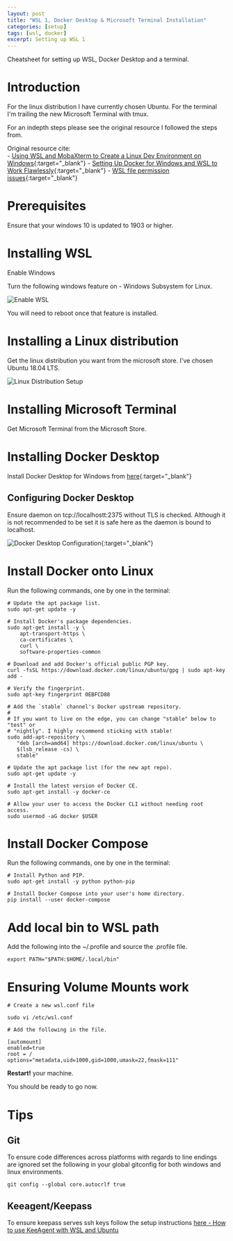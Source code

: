 ```yaml
---
layout: post
title: "WSL 1, Docker Desktop & Microsoft Terminal Installation"
categories: [setup]
tags: [wsl, docker]
excerpt: Setting up WSL 1
---
```


Cheatsheet for setting up WSL, Docker Desktop and a terminal.

# Introduction

For the linux distribution I have currently chosen Ubuntu.
For the terminal I'm trailing the new Microsoft Terminal with tmux.

For an indepth steps please see the original resource I followed the steps from.

Original resource cite:  
    - [Using WSL and MobaXterm to Create a Linux Dev Environment on Windows](https://nickjanetakis.com/blog/using-wsl-and-mobaxterm-to-create-a-linux-dev-environment-on-windows){:target="_blank"} 
    - [Setting Up Docker for Windows and WSL to Work Flawlessly](https://nickjanetakis.com/blog/setting-up-docker-for-windows-and-wsl-to-work-flawlessly){:target="_blank"}
    - [WSL file permission issues](https://github.com/microsoft/vscode/issues/85778){:target="_blank"}

# Prerequisites

Ensure that your windows 10 is updated to 1903 or higher.

# Installing WSL

Enable Windows

Turn the following windows feature on - Windows Subsystem for Linux.

![Enable WSL](https://slowmonkey.github.io/assets/images/wsl-docker-desktop-microsoft-terminal-installation/enabling-wsl.png)

You will need to reboot once that feature is installed.

# Installing a Linux distribution

Get the linux distribution you want from the microsoft store. I've chosen Ubuntu 18.04 LTS.

![Linux Distribution Setup](https://slowmonkey.github.io/assets/images/wsl-docker-desktop-microsoft-terminal-installation/linux-distro-setup.png)

# Installing Microsoft Terminal

Get Microsoft Terminal from the Microsoft Store.

# Installing Docker Desktop

Install Docker Desktop for Windows from [here](https://hub.docker.com/editions/community/docker-ce-desktop-windows){:target="_blank"}

## Configuring Docker Desktop

Ensure daemon on tcp://localhostt:2375 without TLS is checked. Although it is not recommended to be set it is safe here as the daemon is bound to localhost.

![Docker Desktop Configuration](https://slowmonkey.github.io/assets/images/wsl-docker-desktop-microsoft-terminal-installation/docker-desktop-configuration.png){:target="_blank"}

# Install Docker onto Linux

Run the following commands, one by one in the terminal:

```
# Update the apt package list.
sudo apt-get update -y

# Install Docker's package dependencies.
sudo apt-get install -y \
    apt-transport-https \
    ca-certificates \
    curl \
    software-properties-common

# Download and add Docker's official public PGP key.
curl -fsSL https://download.docker.com/linux/ubuntu/gpg | sudo apt-key add -

# Verify the fingerprint.
sudo apt-key fingerprint 0EBFCD88

# Add the `stable` channel's Docker upstream repository.
#
# If you want to live on the edge, you can change "stable" below to "test" or
# "nightly". I highly recommend sticking with stable!
sudo add-apt-repository \
   "deb [arch=amd64] https://download.docker.com/linux/ubuntu \
   $(lsb_release -cs) \
   stable"

# Update the apt package list (for the new apt repo).
sudo apt-get update -y

# Install the latest version of Docker CE.
sudo apt-get install -y docker-ce

# Allow your user to access the Docker CLI without needing root access.
sudo usermod -aG docker $USER
```

# Install Docker Compose
Run the following commands, one by one in the terminal:

```
# Install Python and PIP.
sudo apt-get install -y python python-pip

# Install Docker Compose into your user's home directory.
pip install --user docker-compose
```

# Add local bin to WSL path

Add the following into the ~/.profile and source the .profile file.

```
export PATH="$PATH:$HOME/.local/bin"
```

# Ensuring Volume Mounts work
```
# Create a new wsl.conf file

sudo vi /etc/wsl.conf

# Add the following in the file.

[automount]
enabled=true
root = /
options="metadata,uid=1000,gid=1000,umask=22,fmask=111"
```

**Restart!** your machine.


You should be ready to go now.

# Tips

## Git

To ensure code differences across platforms with regards to line endings are ignored set the following in your global gitconfig for both windows and linux environments.

```
git config --global core.autocrlf true
```

## Keeagent/Keepass

To ensure keepass serves ssh keys follow the setup instructions [here - How to use KeeAgent with WSL and Ubuntu](https://code.mendhak.com/keeagent-with-wsl/)